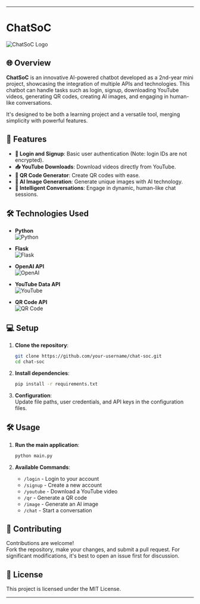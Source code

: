 
---

# ChatSoC

![ChatSoC Logo](path/to/logo.png)

## 🌐 Overview

**ChatSoC** is an innovative AI-powered chatbot developed as a 2nd-year mini project, showcasing the integration of multiple APIs and technologies. This chatbot can handle tasks such as login, signup, downloading YouTube videos, generating QR codes, creating AI images, and engaging in human-like conversations. 

It's designed to be both a learning project and a versatile tool, merging simplicity with powerful features.

## 🚀 Features

- **🔐 Login and Signup**: Basic user authentication (Note: login IDs are not encrypted).
- **📥 YouTube Downloads**: Download videos directly from YouTube.
- **🔳 QR Code Generator**: Create QR codes with ease.
- **🎨 AI Image Generation**: Generate unique images with AI technology.
- **💬 Intelligent Conversations**: Engage in dynamic, human-like chat sessions.

## 🛠️ Technologies Used

- **Python**  
  ![Python](https://img.shields.io/badge/Python-3776AB?style=for-the-badge&logo=python&logoColor=white)
  
- **Flask**  
  ![Flask](https://img.shields.io/badge/Flask-000000?style=for-the-badge&logo=flask&logoColor=white)

- **OpenAI API**  
  ![OpenAI](https://img.shields.io/badge/OpenAI-412991?style=for-the-badge&logo=openai&logoColor=white)

- **YouTube Data API**  
  ![YouTube](https://img.shields.io/badge/YouTube-FF0000?style=for-the-badge&logo=youtube&logoColor=white)

- **QR Code API**  
  ![QR Code](https://img.shields.io/badge/QR%20Code-000000?style=for-the-badge&logo=qr-code&logoColor=white)

## 💻 Setup

1. **Clone the repository**:
    ```bash
    git clone https://github.com/your-username/chat-soc.git
    cd chat-soc
    ```

2. **Install dependencies**:
    ```bash
    pip install -r requirements.txt
    ```

3. **Configuration**:  
   Update file paths, user credentials, and API keys in the configuration files.

## 🛠 Usage

1. **Run the main application**:
    ```bash
    python main.py
    ```

2. **Available Commands**:
    - `/login` - Login to your account
    - `/signup` - Create a new account
    - `/youtube` - Download a YouTube video
    - `/qr` - Generate a QR code
    - `/image` - Generate an AI image
    - `/chat` - Start a conversation

## 🤝 Contributing

Contributions are welcome!  
Fork the repository, make your changes, and submit a pull request. For significant modifications, it's best to open an issue first for discussion.

## 📜 License

This project is licensed under the MIT License.

---


